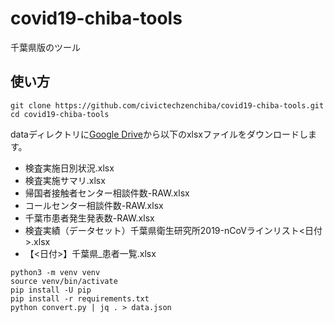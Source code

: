 # covid19-chiba-tools

千葉県版のツール

## 使い方

```
git clone https://github.com/civictechzenchiba/covid19-chiba-tools.git
cd covid19-chiba-tools
```

dataディレクトリに[Google Drive](https://drive.google.com/drive/folders/1SxZqdYCx5vN2JUPycePzfbnW7L7VTiiS)から以下のxlsxファイルをダウンロードします。

- 検査実施日別状況.xlsx
- 検査実施サマリ.xlsx
- 帰国者接触者センター相談件数-RAW.xlsx
- コールセンター相談件数-RAW.xlsx
- 千葉市患者発生発表数-RAW.xlsx
- 検査実績（データセット）千葉県衛生研究所2019-nCoVラインリスト<日付>.xlsx
- 【<日付>】千葉県_患者一覧.xlsx

```
python3 -m venv venv
source venv/bin/activate
pip install -U pip
pip install -r requirements.txt
python convert.py | jq . > data.json
```
